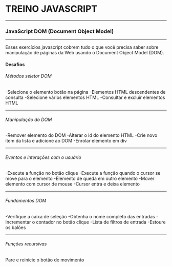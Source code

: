 # TREINO JAVASCRIPT #
---
### JavaScript DOM (Document Object Model) ###
---
Esses exercícios javascript cobrem tudo o que você precisa saber sobre manipulação de páginas da Web usando o Document Object Model (DOM).

#### Desafios

###### Métodos seletor DOM
-Selecione o elemento botão na página
-Elementos HTML descendentes de consulta
-Selecione vários elementos HTML
-Consultar e excluir elementos HTML

---

###### Manipulação do DOM
-Remover elemento do DOM
-Alterar o id do elemento HTML
-Crie novo item da lista e adicione ao DOM
-Enrolar elemento em div

---

###### Eventos e interações com o usuário
-Execute a função no botão clique
-Execute a função quando o cursor se move para o elemento
-Elemento de queda em outro elemento
-Mover elemento com cursor de mouse
-Cursor entra e deixa elemento

---

###### Fundamentos DOM
-Verifique a caixa de seleção
-Obtenha o nome completo das entradas
-Incrementar o contador no botão clique
-Lista de filtros de entrada
-Estoure os balões

---
###### Funções recursivas
Pare e reinicie o botão de movimento
